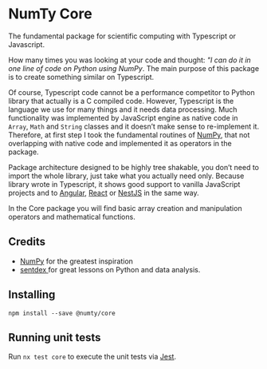 # NumTy Core

The fundamental package for scientific computing with Typescript or Javascript.

How many times you was looking at your code and thought: *"I can do it in one line of code on Python using NumPy*. The main purpose of this package is to create something similar on Typescript.

Of course, Typescript code cannot be a performance competitor to Python library that actually is a C compiled code. However, Typescript is the language we use for many things and it needs data processing. Much functionality was implemented by JavaScript engine as native code in `Array`, `Math` and `String` classes and it doesn’t make sense to re-implement it. Therefore, at first step I took the fundamental routines of [NumPy](https://numpy.org/), that not overlapping with native code and implemented it as operators in the package.

Package architecture designed to be highly tree shakable, you don’t need to import the whole library, just take what you actually need only. Because library wrote in Typescript, it shows good support to vanilla JavaScript projects and to [Angular](https://angular.io/), [React](https://reactjs.org/) or [NestJS](https://nestjs.com/) in the same way.

In the Core package you will find basic array creation and manipulation operators and mathematical functions.

## Credits
* [NumPy](https://numpy.org/) for the greatest inspiration
* [sentdex ](https://www.youtube.com/c/sentdex) for great lessons on Python and data analysis.

## Installing
```shell
npm install --save @numty/core
```

## Running unit tests

Run `nx test core` to execute the unit tests via [Jest](https://jestjs.io).
